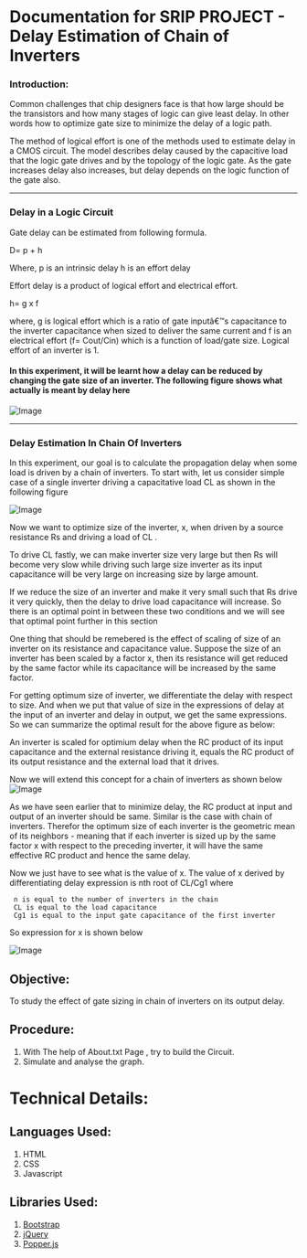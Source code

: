 # Documentation for SRIP PROJECT - Delay Estimation of Chain of Inverters

### Introduction: 

Common challenges that chip designers face is that how large should be the transistors and how many stages of logic can give least delay. In other words how to optimize gate size to minimize the delay of a logic path.


The method of logical effort is one of the methods used to estimate delay in a CMOS circuit. The model describes delay caused by the capacitive load that the logic gate drives and by the topology of the logic gate. As the gate increases delay also increases, but delay depends on the logic function of the gate also.

---

### Delay in a Logic Circuit

Gate delay can be estimated from following formula.

D= p + h

Where, p is an intrinsic delay
               h is an effort delay

Effort delay is a product of logical effort and electrical effort. 

h= g x f

where, g is logical effort which is a ratio of gate inputâ€™s capacitance to the inverter capacitance when sized to deliver the same current and f is an electrical effort (f= Cout/Cin) which is a function of load/gate size. Logical effort of an inverter is 1.

#### In this experiment, it will be learnt how a delay can be reduced by changing the gate size of an inverter. The following figure shows what actually is meant by delay here

![Image](http://cse14-iiith.vlabs.ac.in/final-build/dintro.jpg)

---

### Delay Estimation In Chain Of Inverters

In this experiment, our goal is to calculate the propagation delay when some load is driven by a chain of inverters. To start with, let us consider simple case of a single inverter driving a capacitative load CL as shown in the following figure

![Image](http://cse14-iiith.vlabs.ac.in/final-build/t51.jpg)

Now we want to optimize size of the inverter, x, when driven by a source resistance Rs and driving a load of CL .


To drive CL fastly, we can make inverter size very large but then Rs will become very slow while driving such large size inverter as its input capacitance will be very large on increasing size by large amount.


If we reduce the size of an inverter and make it very small such that Rs drive it very quickly, then the delay to drive load capacitance will increase. So there is an optimal point in between these two conditions and we will see that optimal point further in this section


One thing that should be remebered is the effect of scaling of size of an inverter on its resistance and capacitance value. Suppose the size of an inverter has been scaled by a factor x, then its resistance will get reduced by the same factor while its capacitance will be increased by the same factor.


For getting optimum size of inverter, we differentiate the delay with respect to size. And when we put that value of size in the expressions of delay at the input of an inverter and delay in output, we get the same expressions. So we can summarize the optimal result for the above figure as below:


An inverter is scaled for optimium delay when the RC product of its input capacitance and the external resistance driving it, equals the RC product of its output resistance and the external load that it drives.


Now we will extend this concept for a chain of inverters as shown below
![Image](http://cse14-iiith.vlabs.ac.in/final-build/t53.jpg)

As we have seen earlier that to minimize delay, the RC product at input and output of an inverter should be same. Similar is the case with chain of inverters. Therefor the optimum size of each inverter is the geometric mean of its neighbors - meaning that if each inverter is sized up by the same factor x with respect to the preceding inverter, it will have the same effective RC product and hence the same delay.

Now we just have to see what is the value of x. The value of x derived by differentiating delay expression is nth root of CL/Cg1 where


     n is equal to the number of inverters in the chain 
     CL is equal to the load capacitance
     Cg1 is equal to the input gate capacitance of the first inverter
So expression for x is shown below

![Image](http://cse14-iiith.vlabs.ac.in/final-build/t54.jpg)



## Objective:

To study the effect of gate sizing in chain of inverters on its output delay.

## Procedure:

1. With The help of About.txt Page , try to build the Circuit.
2. Simulate and analyse the graph.


# Technical Details:

## Languages Used:
1. HTML
2. CSS
3. Javascript

## Libraries Used:
1. [Bootstrap](https://getbootstrap.com/) 
2. [jQuery](https://jquery.com/)
3.  [Popper.js](https://popper.js.org/)



